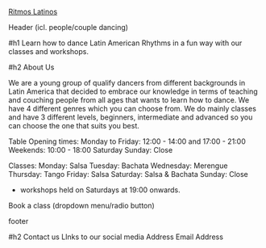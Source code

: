  [Ritmos Latinos](https://www.ritmoslatinos.com)

Header (icl. people/couple dancing)

#h1 Learn how to dance Latin American Rhythms in a fun way with our classes and workshops.

#h2 About Us

We are a young group of qualify dancers from different backgrounds in Latin America that decided to embrace our knowledge in terms of teaching and couching people from all ages that wants to learn how to dance. We have 4 different genres which you can choose from. We do mainly classes and have 3 different levels, beginners, intermediate and advanced so you can choose the one that suits you best.


Table
Opening times:
Monday to Friday: 12:00 - 14:00 and 17:00 - 21:00
Weekends:  10:00 - 18:00 Saturday 
Sunday: Close

Classes:
Monday: Salsa
Tuesday: Bachata
Wednesday: Merengue
Thursday: Tango
Friday: Salsa
Saturday: Salsa & Bachata
Sunday: Close  
* workshops held on Saturdays at 19:00 onwards.

Book a class (dropdown menu/radio button)

footer

#h2 Contact us
LInks to our social media
Address
Email Address
